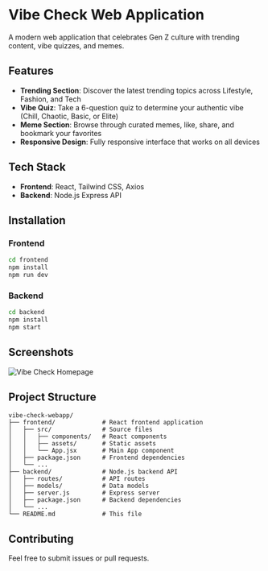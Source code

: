 # Vibe Check Web Application

A modern web application that celebrates Gen Z culture with trending content, vibe quizzes, and memes.

## Features

- **Trending Section**: Discover the latest trending topics across Lifestyle, Fashion, and Tech
- **Vibe Quiz**: Take a 6-question quiz to determine your authentic vibe (Chill, Chaotic, Basic, or Elite)
- **Meme Section**: Browse through curated memes, like, share, and bookmark your favorites
- **Responsive Design**: Fully responsive interface that works on all devices

## Tech Stack

- **Frontend**: React, Tailwind CSS, Axios
- **Backend**: Node.js Express API

## Installation

### Frontend

```bash
cd frontend
npm install
npm run dev
```

### Backend

```bash
cd backend
npm install
npm start
```

## Screenshots

![Vibe Check Homepage](./screenshot.png)

## Project Structure

```
vibe-check-webapp/
├── frontend/             # React frontend application
│   ├── src/              # Source files
│   │   ├── components/   # React components
│   │   ├── assets/       # Static assets
│   │   └── App.jsx       # Main App component
│   ├── package.json      # Frontend dependencies
│   └── ...
├── backend/              # Node.js backend API
│   ├── routes/           # API routes
│   ├── models/           # Data models
│   ├── server.js         # Express server
│   ├── package.json      # Backend dependencies
│   └── ...
└── README.md             # This file
```

## Contributing

Feel free to submit issues or pull requests. 